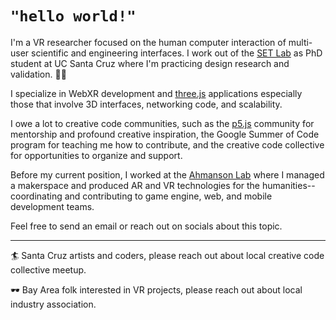 # `"hello world!"`
I'm a VR researcher focused on the human computer interaction of multi-user scientific and engineering interfaces. I work out of the [SET Lab](https://setlab.soe.ucsc.edu/) as PhD student at UC Santa Cruz where I'm practicing design research and validation. 🌊🌲 

I specialize in WebXR development and [three.js](https://threejs.org/) applications especially those that involve 3D interfaces, networking code, and scalability.

I owe a lot to creative code communities, such as the [p5.js](https://p5js.org/) community for mentorship and profound creative inspiration, the Google Summer of Code program for teaching me how to contribute, and the creative code collective for opportunities to organize and support. 

Before my current position, I worked at the [Ahmanson Lab](https://polymathic.usc.edu/ahmanson-lab) where I managed a makerspace and produced AR and VR technologies for the humanities-- coordinating and contributing to game engine, web, and mobile development teams.

Feel free to send an email or reach out on socials about this topic.

***

🏄 Santa Cruz artists and coders, please reach out about local creative code collective meetup.

🕶️ Bay Area folk interested in VR projects, please reach out about local industry association.

